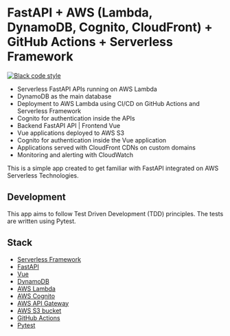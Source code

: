 # FastAPI + AWS (Lambda, DynamoDB, Cognito, CloudFront) + GitHub Actions + Serverless Framework

[![Black code style](https://img.shields.io/badge/code%20style-black-000000.svg)](https://github.com/ambv/black)

- Serverless FastAPI APIs running on AWS Lambda
- DynamoDB as the main database
- Deployment to AWS Lambda using CI/CD on GitHub Actions and Serverless Framework
- Cognito for authentication inside the APIs
- Backend FastAPI API | Frontend Vue
- Vue applications deployed to AWS S3
- Cognito for authentication inside the Vue application
- Applications served with CloudFront CDNs on custom domains
- Monitoring and alerting with CloudWatch

This is a simple app created to get familiar with FastAPI integrated on AWS Serverless Technologies.

## Development

This app aims to follow Test Driven Development (TDD) principles. The tests are written using Pytest.

## Stack

- [Serverless Framework](https://www.serverless.com/)
- [FastAPI](https://fastapi.tiangolo.com/)
- [Vue](https://vuejs.org/)
- [DynamoDB](https://aws.amazon.com/dynamodb/)
- [AWS Lambda](https://aws.amazon.com/lambda/)
- [AWS Cognito](https://aws.amazon.com/cognito/)
- [AWS API Gateway](https://aws.amazon.com/api-gateway/)
- [AWS S3 bucket](https://aws.amazon.com/s3/)
- [GitHub Actions](https://github.com/features/actions)
- [Pytest](https://docs.pytest.org/en/stable/)
